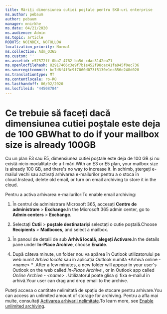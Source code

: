 ```yaml
---
title: Măriți dimensiunea cutiei poștale pentru SKU-uri enterprise
ms.author: pebaum
author: pebaum
manager: mnirkhe
ms.date: 04/21/2020
ms.audience: Admin
ms.topic: article
ROBOTS: NOINDEX, NOFOLLOW
localization_priority: Normal
ms.collection: Adm_O365
ms.custom: ''
ms.assetid: e57572ff-0ba7-4782-ba5d-cdac3142ea71
ms.openlocfilehash: 82917466c3e9f7b1e452f98cac41fa945f0ec736
ms.sourcegitcommit: bc7d6f4f3c9f7060d073f5130e1ec856e248d020
ms.translationtype: MT
ms.contentlocale: ro-RO
ms.lasthandoff: 06/02/2020
ms.locfileid: "44508784"
---
```

# <a name="what-to-do-if-your-mailbox-size-is-already-100gb"></a><span data-ttu-id="ea8df-102">Ce trebuie să faceți dacă dimensiunea cutiei poștale este deja de 100 GB</span><span class="sxs-lookup"><span data-stu-id="ea8df-102">What to do if your mailbox size is already 100GB</span></span>

<span data-ttu-id="ea8df-103">Cu un plan E3 sau E5, dimensiunea cutiei poștale este deja de 100 GB și nu există nicio modalitate de a-l mări.</span><span class="sxs-lookup"><span data-stu-id="ea8df-103">With an E3 or E5 plan, your mailbox size is already 100 GB, and there's no way to increase it.</span></span> <span data-ttu-id="ea8df-104">În schimb, ștergeți e-mailul vechi sau activați arhivarea e-mailurilor pentru a o stoca în cloud.</span><span class="sxs-lookup"><span data-stu-id="ea8df-104">Instead, delete old email, or turn on email archiving to store it in the cloud.</span></span> 
  
<span data-ttu-id="ea8df-105">Pentru a activa arhivarea e-mailurilor:</span><span class="sxs-lookup"><span data-stu-id="ea8df-105">To enable email archiving:</span></span>
  
1. <span data-ttu-id="ea8df-106">În centrul de administrare Microsoft 365, accesați **Centre de administrare** \> **Exchange**.</span><span class="sxs-lookup"><span data-stu-id="ea8df-106">In the Microsoft 365 admin center, go to **Admin centers** \> **Exchange**.</span></span> 
    
2. <span data-ttu-id="ea8df-107">Selectați **Cutii** \> **poștale destinatari**și selectați o cutie poștală.</span><span class="sxs-lookup"><span data-stu-id="ea8df-107">Choose **Recipients** \> **Mailboxes**, and select a mailbox.</span></span> 
    
3. <span data-ttu-id="ea8df-108">În panoul de detalii de sub **Arhivă locală**, **alegeți Activare**.</span><span class="sxs-lookup"><span data-stu-id="ea8df-108">In the details pane under **In-Place Archive**, choose **Enable**.</span></span> 
    
4. <span data-ttu-id="ea8df-109">După câteva minute, un folder nou va apărea în Outlook utilizatorului pe web numit *Arhiva locală* sau în aplicația Outlook numită \*Arhivă online - \<name\> \* .</span><span class="sxs-lookup"><span data-stu-id="ea8df-109">After a few minutes, a new folder will appear in your user's Outlook on the web called  *In-Place Archive*  , or in Outlook app called  *Online Archive - \<name\>*  .</span></span> <span data-ttu-id="ea8df-110">Utilizatorul poate glisa și fixa e-mailul în arhivă.</span><span class="sxs-lookup"><span data-stu-id="ea8df-110">Your user can drag and drop email to the archive.</span></span> 
    
<span data-ttu-id="ea8df-111">Puteți accesa o cantitate nelimitată de spațiu de stocare pentru arhivare.</span><span class="sxs-lookup"><span data-stu-id="ea8df-111">You can access an unlimited amount of storage for archiving.</span></span> <span data-ttu-id="ea8df-112">Pentru a afla mai multe, consultați [Activarea arhivarii nelimitate](https://docs.microsoft.com/microsoft-365/compliance/enable-unlimited-archiving).</span><span class="sxs-lookup"><span data-stu-id="ea8df-112">To learn more, see [Enable unlimited archiving](https://docs.microsoft.com/microsoft-365/compliance/enable-unlimited-archiving).</span></span>
  

